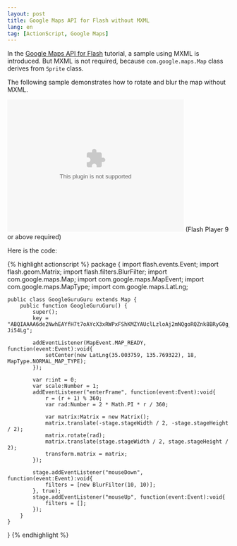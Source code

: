 ```yaml
---
layout: post
title: Google Maps API for Flash without MXML
lang: en
tag: [ActionScript, Google Maps]
---
```

In the [Google Maps API for Flash](http://code.google.com/apis/maps/documentation/flash/index.html) tutorial, a sample using MXML is introduced. But MXML is not required, because `com.google.maps.Map` class derives from `Sprite` class.

The following sample demonstrates how to rotate and blur the map without MXML.

<object classid="clsid:d27cdb6e-ae6d-11cf-96b8-444553540000" width="400"
	height="300" codebase="http://active.macromedia.com/flash7/cabs/swflash.cab#version=9,0,0,0">
	<param name="src" value="http://tech.nitoyon.com/misc/swf/GoogleGuruGuru.swf"/>
	<param name="play" value="true"/>
	<param name="loop" value="true"/>
	<param name="bgcolor" value="#ffffff"/>
	<param name="quality" value="high"/>
	<embed src="http://tech.nitoyon.com/misc/swf/GoogleGuruGuru.swf" width="400" height="300" bgcolor="#ffffff" play="true" loop="true"
	quality="high" pluginspage="http://www.macromedia.com/shockwave/download/index.cgi?P1_Prod_Version=ShockwaveFlash">
	</embed>
</object>
<noscript>(Flash Player 9 or above required)</noscript>

Here is the code:

{% highlight actionscript %}
package {
    import flash.events.Event;
    import flash.geom.Matrix;
    import flash.filters.BlurFilter;
    import com.google.maps.Map;
    import com.google.maps.MapEvent;
    import com.google.maps.MapType;
    import com.google.maps.LatLng;

    public class GoogleGuruGuru extends Map {
        public function GoogleGuruGuru() {
            super();
            key = "ABQIAAAA6de2NwhEAYfH7t7oAYcX3xRWPxFShKMZYAUclLzloAj2mNQgoRQZnk8BRyG0g_m2di3bWaT-Ji54Lg";

            addEventListener(MapEvent.MAP_READY, function(event:Event):void{
                setCenter(new LatLng(35.003759, 135.769322), 18, MapType.NORMAL_MAP_TYPE);
            });

            var r:int = 0;
            var scale:Number = 1;
            addEventListener("enterFrame", function(event:Event):void{
                r = (r + 1) % 360;
                var rad:Number = 2 * Math.PI * r / 360;

                var matrix:Matrix = new Matrix();
                matrix.translate(-stage.stageWidth / 2, -stage.stageHeight / 2);
                matrix.rotate(rad);
                matrix.translate(stage.stageWidth / 2, stage.stageHeight / 2);
                transform.matrix = matrix;
            });

            stage.addEventListener("mouseDown", function(event:Event):void{
                filters = [new BlurFilter(10, 10)];
            }, true);
            stage.addEventListener("mouseUp", function(event:Event):void{
                filters = [];
            });
        }
    }
}
{% endhighlight %}
